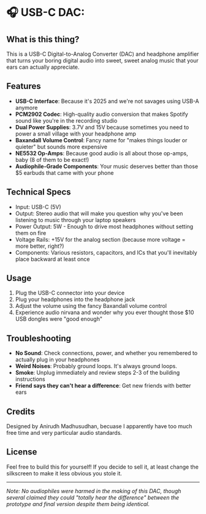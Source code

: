 # 🎧 USB-C DAC:

## What is this thing?

This is a USB-C Digital-to-Analog Converter (DAC) and headphone amplifier that turns your boring digital audio into sweet, sweet analog music that your ears can actually appreciate. 

## Features

- **USB-C Interface**: Because it's 2025 and we're not savages using USB-A anymore
- **PCM2902 Codec**: High-quality audio conversion that makes Spotify sound like you're in the recording studio
- **Dual Power Supplies**: 3.7V and 15V because sometimes you need to power a small village with your headphone amp
- **Baxandall Volume Control**: Fancy name for "makes things louder or quieter" but sounds more expensive
- **NE5532 Op-Amps**: Because good audio is all about those op-amps, baby (8 of them to be exact!)
- **Audiophile-Grade Components**: Your music deserves better than those $5 earbuds that came with your phone

## Technical Specs

- Input: USB-C (5V)
- Output: Stereo audio that will make you question why you've been listening to music through your laptop speakers
- Power Output: 5W - Enough to drive most headphones without setting them on fire
- Voltage Rails: +15V for the analog section (because more voltage = more better, right?)
- Components: Various resistors, capacitors, and ICs that you'll inevitably place backward at least once


## Usage

1. Plug the USB-C connector into your device
2. Plug your headphones into the headphone jack
3. Adjust the volume using the fancy Baxandall volume control
4. Experience audio nirvana and wonder why you ever thought those $10 USB dongles were "good enough"

## Troubleshooting

- **No Sound**: Check connections, power, and whether you remembered to actually plug in your headphones
- **Weird Noises**: Probably ground loops. It's always ground loops.
- **Smoke**: Unplug immediately and review steps 2-3 of the building instructions
- **Friend says they can't hear a difference**: Get new friends with better ears

## Credits

Designed by Anirudh Madhusudhan, becuase I apparently have too much free time and very particular audio standards.

## License

Feel free to build this for yourself! If you decide to sell it, at least change the silkscreen to make it less obvious you stole it.

---

*Note: No audiophiles were harmed in the making of this DAC, though several claimed they could "totally hear the difference" between the prototype and final version despite them being identical.*